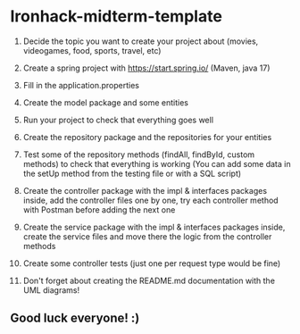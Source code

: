 # Ironhack-midterm-template

1) Decide the topic you want to create your project about (movies, videogames, food, sports, travel, etc)

2) Create a spring project with https://start.spring.io/  (Maven, java 17)

3) Fill in the application.properties

4) Create the model package and some entities

5) Run your project to check that everything goes well

6) Create the repository package and the repositories for your entities

7) Test some of the repository methods (findAll, findById, custom methods) to check that everything is working
   (You can add some data in the setUp method from the testing file or with a SQL script)

8) Create the controller package with the impl & interfaces packages inside, add the controller files one by one,
   try each controller method with Postman before adding the next one

9) Create the service package with the impl & interfaces packages inside, create the service files and move there
   the logic from the controller methods

10) Create some controller tests (just one per request type would be fine)

11) Don't forget about creating the README.md documentation with the UML diagrams!


## Good luck everyone! :)
